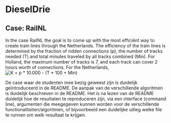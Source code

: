 # DieselDrie

## Case: RailNL

In the case RailNL the goal is to come up with the most efficiënt way to create train lines through the Netherlands. The efficiency of the train lines is determined by the fraction of ridden connections (p), the number of tracks needed (T) and total minutes traveled by all tracks combined (Min). For Holland, the maximum number of tracks is 7, and each track can cover 2 hours worth of connections. For the Netherlands, ![K = p * 10.000 - (T * 100 + Min)](https://github.com/stanspaulussen/DieselDrie/docs/formula.png)

De case waar de studenten mee bezig geweest zijn is duidelijk geïntroduceerd in de README.
De aanpak van de verschillende algoritmen is duidelijk beschreven in de README.
Het is na lezen van de README duidelijk hoe de resultaten te reproduceren zijn, via een interface (command line), argumenten die meegegeven kunnen worden voor de verschillende functionaliteiten/algoritmen, of bijvoorbeeld een duidelijke uitleg welke file te runnen om welk resultaat te krijgen.